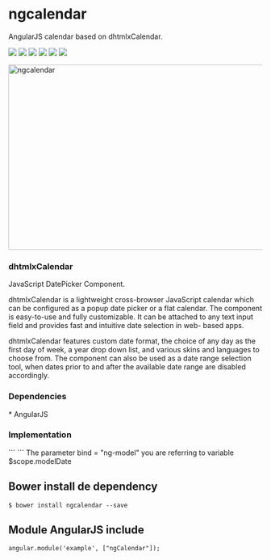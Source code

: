 ngcalendar
===========
AngularJS calendar based on dhtmlxCalendar.

<p>
  <a href="https://gitter.im/miamarti/ng-calendar" target="_blank"><img src="https://img.shields.io/gitter/room/nwjs/nw.js.svg"></a>
  <img src="https://img.shields.io/badge/ngcalendar-release-green.svg">
  <img src="https://img.shields.io/badge/version-1.1.2-blue.svg">
  <img src="https://img.shields.io/github/license/mashape/apistatus.svg">
  <a href="https://github.com/miamarti/ngcalendar/tarball/master"><img src="https://img.shields.io/github/downloads/atom/atom/latest/total.svg"></a>
  <img src="https://img.shields.io/bower/v/bootstrap.svg">
</p>

<a data-flickr-embed="true"  href="https://www.flickr.com/photos/43673546@N06/27207773213/in/dateposted-public/" title="ngcalendar"><img src="https://c6.staticflickr.com/8/7293/27207773213_1f075ef135_b.jpg" width="790" height="367" alt="ngcalendar"></a><script async src="//embedr.flickr.com/assets/client-code.js" charset="utf-8"></script>


<h3>dhtmlxCalendar</h3>
JavaScript DatePicker Component.

dhtmlxCalendar is a lightweight cross-browser JavaScript calendar which can be configured as a popup date picker or a flat calendar. The component is easy-to-use and fully customizable. It can be attached to any text input field and provides fast and intuitive date selection in web- based apps.

dhtmlxCalendar features custom date format, the choice of any day as the first day of week, a year drop down list, and various skins and languages to choose from. The component can also be used as a date range selection tool, when dates prior to and after the available date range are disabled accordingly.


<h3>Dependencies</h3>
* AngularJS

<h3>Implementation</h3>
```
<i class="input-calendar-icon" ng-calendar ng-model="modelDate"></i>
```
The parameter bind = "ng-model" you are referring to variable $scope.modelDate

## Bower install de dependency
```
$ bower install ngcalendar --save
```

## Module AngularJS include
```
angular.module('example', ["ngCalendar"]);
```
